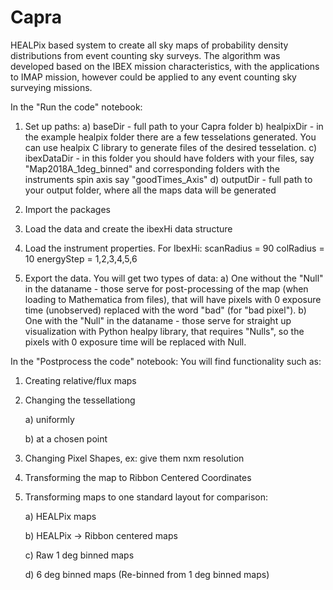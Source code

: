 # Capra
HEALPix based system to create all sky maps of probability density distributions from event counting sky surveys. The algorithm was developed based on the IBEX mission characteristics, with the applications to IMAP mission, however could be applied to any event counting sky surveying missions. 

In the "Run the code" notebook:
1. Set up paths:
    a) baseDir - full path to your Capra folder
    b) healpixDir - in the example healpix folder there are a few tesselations generated. You can use healpix C library to generate files of the desired tesselation.
    c) ibexDataDir - in this folder you should have folders with your files, say "Map2018A_1deg_binned" and corresponding folders with the instruments spin axis say "goodTimes_Axis"
    d) outputDir - full path to your output folder, where all the maps data will be generated

2. Import the packages

3. Load the data and create the ibexHi data structure

4. Load the instrument properties. For IbexHi: 
scanRadius = 90 
colRadius = 10
energyStep = 1,2,3,4,5,6

5. Export the data. You will get two types of data:
a) One without the "Null" in the dataname - those serve for post-processing of the map (when loading to Mathematica from files), that will have pixels with 0 exposure time (unobserved) replaced with the word "bad" (for "bad pixel").
b) One with the "Null" in the dataname - those serve for straight up visualization with Python healpy library, that requires "Nulls", so the pixels with 0 exposure time will be replaced with Null.


In the "Postprocess the code" notebook:
You will find functionality such as:
1. Creating relative/flux maps

2. Changing the tessellationg

    a) uniformly 
    
    b) at a chosen point

3. Changing Pixel Shapes, ex: give them nxm resolution

4. Transforming the map to Ribbon Centered Coordinates

5. Transforming maps to one standard layout for comparison:

    a) HEALPix maps
    
    b) HEALPix -> Ribbon centered maps
    
    c) Raw 1 deg binned maps
    
    d) 6 deg binned maps (Re-binned from 1 deg binned maps)
